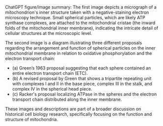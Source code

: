 ChatGPT figure/image summary: The first image depicts a micrograph of a mitochondrion's inner structure taken with a negative-staining electron microscopy technique. Small spherical particles, which are likely ATP synthase complexes, are attached to the mitochondrial cristae (the inward folds of the mitochondrial inner membrane), indicating the intricate detail of cellular structures at the microscopic level.

The second image is a diagram illustrating three different proposals regarding the arrangement and function of spherical particles on the inner mitochondrial membrane in relation to oxidative phosphorylation and the electron transport chain:
- (a) Green’s 1963 proposal suggesting that each sphere contained an entire electron transport chain (ETC).
- (b) A revised proposal by Green that shows a tripartite repeating unit with complexes I and II in the base piece, complex III in the stalk, and complex IV in the spherical head piece.
- (c) Racker's proposal localizing ATPase in the spheres and the electron transport chain distributed along the inner membrane.

These images and descriptions are part of a broader discussion on historical cell biology research, specifically focusing on the function and structure of mitochondria.